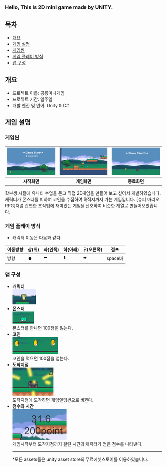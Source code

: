 ### Hello, This is 2D mini game made by UNITY.
## **목차**
- [개요](#개요)
- [게임 설명](#게임-설명)
- [게임씬](#게임씬)
- [게임 플레이 방식](#게임-플레이-방식)
- [맵 구성](#맵-구성)


## **개요**
- 프로젝트 이름: 공룡미니게임
- 프로젝트 기간: 일주일
- 개발 엔진 및 언어: Unity & C#

## **게임 설명**

### 게임씬
|<img src=readmeImages/start.png>|<img src=readmeImages/game.png>|<img src=readmeImages/clear.png>|
|:---:|:---:|:---:|
|**시작화면**|**게임화면**|**종료화면**|

학부생 시절에 유니티 수업을 듣고 직접 2D게임을 만들어 보고 싶어서 개발하였습니다. <br/>
캐릭터가 몬스터를 피하여 코인을 수집하여 목적지까지 가는 게임입니다. [슈퍼 마리오 RPG]처럼 간편한 조작법에 재미있는 게임을 선호하여 비슷한 계열로 만들어보았습니다. <br/>

### 게임 플레이 방식
- 캐릭터 이동은 다음과 같다. 
  
|이동방향|상(위)|좌(왼쪽)|하(아래)|우(오른쪽)|점프|
|---|---|---|---|---|---|
|방향|⬆️|⬅️|⬇️|➡️|space바|


### 맵 구성
- **캐릭터**
  <br/>
  <img src=readmeImages/dino.png>
- **몬스터**
  <br/>
  <img src=readmeImages/enemy.png><br/>
   몬스터를 만나면 100점을 잃는다.
- **코인**
  <br/>
  <img src=readmeImages/coin.png><br/>
   코인을 먹으면 100점을 얻는다.
- **도착지점**
  <br/>
  <img src=readmeImages/arrive.png><br/>
   도착지점에 도착하면 게임엔딩씬으로 바뀐다.
- **점수와 시간**
  <br/>
  <img src=readmeImages/score.png><br/>
  게임시작부터 도착지점까지 걸린 시간과 캐릭터가 얻은 점수를 나타낸다. 
  <hr/>
  *모든 assets들은 unity asset store와 무료에셋스토어를 이용하였습니다. 

